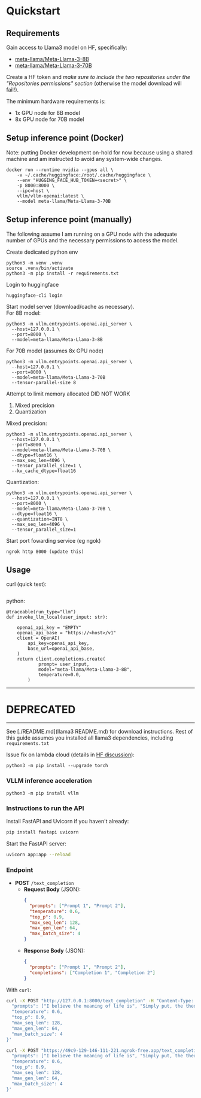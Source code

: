 # Quickstart

## Requirements

Gain access to Llama3 model on HF, specifically:
- [meta-llama/Meta-Llama-3-8B](https://huggingface.co/meta-llama/Meta-Llama-3-8B)
- [meta-llama/Meta-Llama-3-70B](https://huggingface.co/meta-llama/Meta-Llama-3-70B)

Create a HF token and *make sure to include the two repositories under the "Repositories permissions" section* (otherwise the model download will fail!).

The minimum hardware requirements is:
- 1x GPU node for 8B model 
- 8x GPU node for 70B model

## Setup inference point (Docker)

Note: putting Docker development on-hold for now because using a shared machine and am instructed to avoid any system-wide changes.

```
docker run --runtime nvidia --gpus all \
    -v ~/.cache/huggingface:/root/.cache/huggingface \
    --env "HUGGING_FACE_HUB_TOKEN=<secret>" \
    -p 8000:8000 \
    --ipc=host \
    vllm/vllm-openai:latest \
    --model meta-llama/Meta-Llama-3-70B
```

## Setup inference point (manually)

The following assume I am running on a GPU node with the adequate number of GPUs and the necessary permissions to access the model.

Create dedicated python env
```
python3 -m venv .venv
source .venv/bin/activate
python3 -m pip install -r requirements.txt 
```

Login to huggingface
```
huggingface-cli login
```

Start model server (download/cache as necessary).  
For 8B model: 
```
python3 -m vllm.entrypoints.openai.api_server \
  --host=127.0.0.1 \
  --port=8000 \
  --model=meta-llama/Meta-Llama-3-8B
```  
For 70B model (assumes 8x GPU node)
```
python3 -m vllm.entrypoints.openai.api_server \
  --host=127.0.0.1 \
  --port=8000 \
  --model=meta-llama/Meta-Llama-3-70B
  --tensor-parallel-size 8
```

Attempt to limit memory allocated DID NOT WORK
1. Mixed precision
2. Quantization

Mixed precision:
```
python3 -m vllm.entrypoints.openai.api_server \
  --host=127.0.0.1 \
  --port=8000 \
  --model=meta-llama/Meta-Llama-3-70B \
  --dtype=float16 \
  --max_seq_len=4096 \
  --tensor_parallel_size=1 \
  --kv_cache_dtype=float16
```

Quantization:
```
python3 -m vllm.entrypoints.openai.api_server \
  --host=127.0.0.1 \
  --port=8000 \
  --model=meta-llama/Meta-Llama-3-70B \
  --dtype=float16 \
  --quantization=INT8 \
  --max_seq_len=4096 \
  --tensor_parallel_size=1
```
Start port fowarding service (eg ngok)
```
ngrok http 8000 (update this)
```


## Usage

curl (quick test):
```
```


python:
```
@traceable(run_type="llm")
def invoke_llm_local(user_input: str):

    openai_api_key = "EMPTY"
    openai_api_base = "https://<host>/v1"
    client = OpenAI(
        api_key=openai_api_key,
        base_url=openai_api_base,
    )
    return client.completions.create(
            prompt= user_input,
            model="meta-llama/Meta-Llama-3-8B",
            temperature=0.0,
        )
```


-----


# DEPRECATED



---

See [./README.md](llama3 README.md) for download instructions.
Rest of this guide assumes you installed all llama3 dependencies, including `requirements.txt`


Issue fix on lambda cloud (details in [HF discussion](https://huggingface.co/meta-llama/Meta-Llama-3-8B/discussions/34)):
```
python3 -m pip install --upgrade torch 
```

### VLLM inference acceleration

```
python3 -m pip install vllm
```


### Instructions to run the API

Install FastAPI and Uvicorn if you haven't already:
```bash
pip install fastapi uvicorn
```

Start the FastAPI server:
```bash
uvicorn app:app --reload
```

### Endpoint
- **POST** `/text_completion`
  - **Request Body** (JSON):
    ```json
    {
      "prompts": ["Prompt 1", "Prompt 2"],
      "temperature": 0.6,
      "top_p": 0.9,
      "max_seq_len": 128,
      "max_gen_len": 64,
      "max_batch_size": 4
    }
    ```
  - **Response Body** (JSON):
    ```json
    {
      "prompts": ["Prompt 1", "Prompt 2"],
      "completions": ["Completion 1", "Completion 2"]
    }
    ```

With `curl`:

```bash
curl -X POST "http://127.0.0.1:8000/text_completion" -H "Content-Type: application/json" -d '{
  "prompts": ["I believe the meaning of life is", "Simply put, the theory of relativity states that"],
  "temperature": 0.6,
  "top_p": 0.9,
  "max_seq_len": 128,
  "max_gen_len": 64,
  "max_batch_size": 4
}'
```


```bash
curl -X POST "https://49c9-129-146-111-221.ngrok-free.app/text_completion" -H "Content-Type: application/json" -d '{
  "prompts": ["I believe the meaning of life is", "Simply put, the theory of relativity states that"],
  "temperature": 0.6,
  "top_p": 0.9,
  "max_seq_len": 128,
  "max_gen_len": 64,
  "max_batch_size": 4
}'
```

